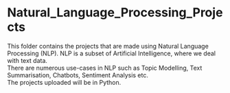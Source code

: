 # Natural_Language_Processing_Projects

This folder contains the projects that are made using Natural Language Processing (NLP). NLP is a subset of Artificial Intelligence, where we deal with text data. <br>
There are numerous use-cases in NLP such as Topic Modelling, Text Summarisation, Chatbots, Sentiment Analysis etc. <br>
The projects uploaded will be in Python.
